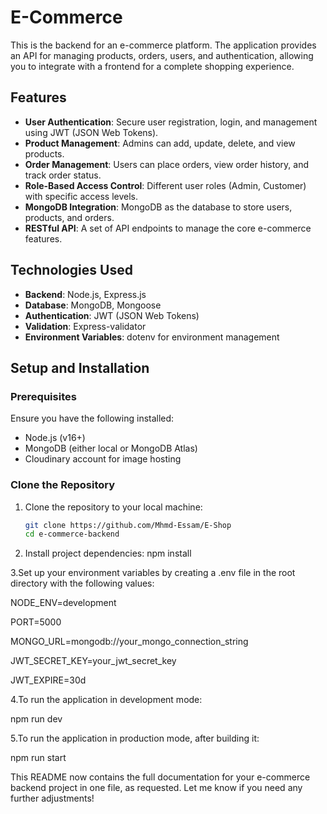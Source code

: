 # E-Commerce 

This is the backend for an e-commerce platform. The application provides an API for managing products, orders, users, and authentication, allowing you to integrate with a frontend for a complete shopping experience.

## Features

- **User Authentication**: Secure user registration, login, and management using JWT (JSON Web Tokens).
- **Product Management**: Admins can add, update, delete, and view products.
- **Order Management**: Users can place orders, view order history, and track order status.
- **Role-Based Access Control**: Different user roles (Admin, Customer) with specific access levels.
- **MongoDB Integration**: MongoDB as the database to store users, products, and orders.
- **RESTful API**: A set of API endpoints to manage the core e-commerce features.

## Technologies Used

- **Backend**: Node.js, Express.js
- **Database**: MongoDB, Mongoose
- **Authentication**: JWT (JSON Web Tokens)
- **Validation**: Express-validator
- **Environment Variables**: dotenv for environment management

## Setup and Installation

### Prerequisites

Ensure you have the following installed:

- Node.js (v16+)
- MongoDB (either local or MongoDB Atlas)
- Cloudinary account for image hosting

### Clone the Repository

1. Clone the repository to your local machine:

   ```bash
   git clone https://github.com/Mhmd-Essam/E-Shop
   cd e-commerce-backend

2. Install project dependencies:
   npm install

3.Set up your environment variables by creating a .env file in the root directory with the following values:

  NODE_ENV=development
  
  PORT=5000
  
  MONGO_URL=mongodb://your_mongo_connection_string
  
  JWT_SECRET_KEY=your_jwt_secret_key
  
  JWT_EXPIRE=30d



4.To run the application in development mode:

   npm run dev

5.To run the application in production mode, after building it:

   npm run start



This README now contains the full documentation for your e-commerce backend project in one file, as requested. Let me know if you need any further adjustments!
